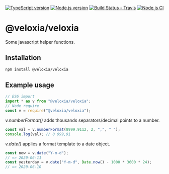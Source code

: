 [![TypeScript version][ts-badge]][typescript-38]
[![Node.js version][nodejs-badge]][nodejs]
[![Build Status - Travis][travis-badge]][travis-ci]
[![Node.js CI][ga-badge]][ga-ci]

# @veloxia/veloxia

Some javascript helper functions.

## Installation

```bash
npm install @veloxia/veloxia
```

## Example usage

```javascript
// ES6 import
import * as v from "@veloxia/veloxia";
// Node require
const v = require("@veloxia/veloxia");
```

_v.numberFormat()_ adds thousands separators/decimal points to a number.

```javascript
const val = v.numberFormat(8999.9112, 2, ",", " ");
console.log(val); // 8 999,91
```

_v.date()_ applies a format template to a date object.

```javascript
const now = v.date("Y-m-d");
// => 2020-06-11
const yesterday = v.date("Y-m-d", Date.now() - 1000 * 3600 * 24);
// => 2020-06-10
```

[ts-badge]: https://img.shields.io/badge/TypeScript-3.8-blue.svg
[nodejs-badge]: https://img.shields.io/badge/Node.js->=%2012.13-blue.svg
[nodejs]: https://nodejs.org/dist/latest-v12.x/docs/api/
[travis-badge]: https://travis-ci.org/veloxiadev/veloxia.js.svg?branch=master
[travis-ci]: https://travis-ci.org/github/veloxiadev/veloxia.js
[typescript]: https://www.typescriptlang.org/
[typescript-38]: https://www.typescriptlang.org/docs/handbook/release-notes/typescript-3-8.html
[ga-badge]: https://github.com/veloxiadev/veloxia.js/workflows/Node.js%20CI/badge.svg
[ga-ci]: https://github.com/veloxiadev/veloxia.js/actions
